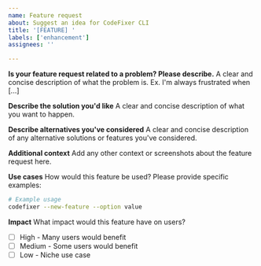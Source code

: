 ```yaml
---
name: Feature request
about: Suggest an idea for CodeFixer CLI
title: '[FEATURE] '
labels: ['enhancement']
assignees: ''

---
```


**Is your feature request related to a problem? Please describe.**
A clear and concise description of what the problem is. Ex. I'm always frustrated when [...]

**Describe the solution you'd like**
A clear and concise description of what you want to happen.

**Describe alternatives you've considered**
A clear and concise description of any alternative solutions or features you've considered.

**Additional context**
Add any other context or screenshots about the feature request here.

**Use cases**
How would this feature be used? Please provide specific examples:

```bash
# Example usage
codefixer --new-feature --option value
```

**Impact**
What impact would this feature have on users?
- [ ] High - Many users would benefit
- [ ] Medium - Some users would benefit  
- [ ] Low - Niche use case 